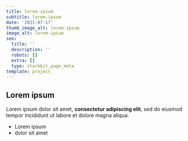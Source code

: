 ```yaml
---
title: lorem-ipsum
subtitle: lorem-ipsum
date: '2021-07-17'
thumb_image_alt: lorem-ipsum
image_alt: lorem-ipsum
seo:
  title: ''
  description: ''
  robots: []
  extra: []
  type: stackbit_page_meta
template: project
---
```

## Lorem ipsum

Lorem ipsum dolor sit amet, **consectetur adipiscing elit**, sed do eiusmod tempor incididunt ut labore et dolore magna aliqua.

- Lorem ipsum
- dolor sit amet